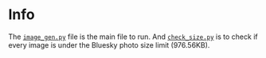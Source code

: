 # Info

The [`image_gen.py`](https://github.com/Zoobdude/bluesky-chrsitmas-countdown/blob/main/python/image_gen.py) file is the main file to run. And [`check_size.py`](https://github.com/Zoobdude/bluesky-chrsitmas-countdown/blob/main/python/check_size.py) is to check if every image is under the Bluesky photo size limit (976.56KB).